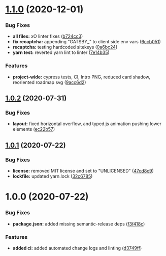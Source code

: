 # [1.1.0](https://github.com/ryparker/ryanparker.dev/compare/v1.0.2...v1.1.0) (2020-12-01)


### Bug Fixes

* **all files:** xO linter fixes ([b724cc3](https://github.com/ryparker/ryanparker.dev/commit/b724cc35cc9b29b11a96176eaca603ac1f34000d))
* **fix recaptcha:** appending "GATSBY_" to client side env vars ([6ccb051](https://github.com/ryparker/ryanparker.dev/commit/6ccb05122784b0b55c7c416b2ce8d692515c99c8))
* **recaptcha:** testing hardcoded sitekeys ([0a6bc24](https://github.com/ryparker/ryanparker.dev/commit/0a6bc24a8df7cf529a665c1738afe4183eafe957))
* **yarn test:** reverted yarn lint to linter ([7e14b35](https://github.com/ryparker/ryanparker.dev/commit/7e14b35571b4a69c6c8a0189b083b1351986b338))


### Features

* **project-wide:** cypress tests, CI, Intro PNG, reduced card shadow, reoriented roadmap svg ([9acc6d2](https://github.com/ryparker/ryanparker.dev/commit/9acc6d2a185ced771ff838078c92788c63f2fdc4))

## [1.0.2](https://github.com/ryparker/ryanparker.dev/compare/v1.0.1...v1.0.2) (2020-07-31)


### Bug Fixes

* **layout:** fixed horizontal overflow, and typed.js animation pushing lower elements ([ec22b57](https://github.com/ryparker/ryanparker.dev/commit/ec22b57dcaf32b388a73b8ff314d8cbee99307b0))

## [1.0.1](https://github.com/ryparker/ryanparker.dev/compare/v1.0.0...v1.0.1) (2020-07-22)


### Bug Fixes

* **license:** removed MIT license and set to "UNLICENSED" ([47cd8c9](https://github.com/ryparker/ryanparker.dev/commit/47cd8c9edf6f07558c1aa8a82865fb13a26e7932))
* **lockfile:** updated yarn.lock ([32c6785](https://github.com/ryparker/ryanparker.dev/commit/32c67855e82d5bc6b9cfca7a421fb5a22a5f62e4))

# 1.0.0 (2020-07-22)


### Bug Fixes

* **package.json:** added missing semantic-release deps ([f3f418c](https://github.com/ryparker/ryanparker.dev/commit/f3f418c52771d53583db1a2042388c968897b29e))


### Features

* **added ci:** added automated change logs and linting ([d3749ff](https://github.com/ryparker/ryanparker.dev/commit/d3749ff31589f6a37e7219f04e3accafc63b0689))
